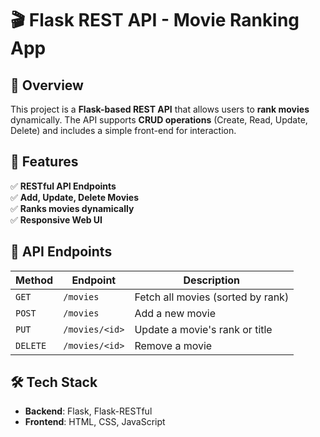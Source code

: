 # 🎬 Flask REST API - Movie Ranking App

## 📌 Overview
This project is a **Flask-based REST API** that allows users to **rank movies** dynamically. The API supports **CRUD operations** (Create, Read, Update, Delete) and includes a simple front-end for interaction.

## 🚀 Features
✅ **RESTful API Endpoints**  
✅ **Add, Update, Delete Movies**  
✅ **Ranks movies dynamically**  
✅ **Responsive Web UI**  

## 🔗 API Endpoints
| Method   | Endpoint         | Description                          |
|----------|----------------|--------------------------------------|
| `GET`    | `/movies`       | Fetch all movies (sorted by rank)   |
| `POST`   | `/movies`       | Add a new movie                     |
| `PUT`    | `/movies/<id>`  | Update a movie's rank or title      |
| `DELETE` | `/movies/<id>`  | Remove a movie                      |

## 🛠️ Tech Stack
- **Backend**: Flask, Flask-RESTful  
- **Frontend**: HTML, CSS, JavaScript  


